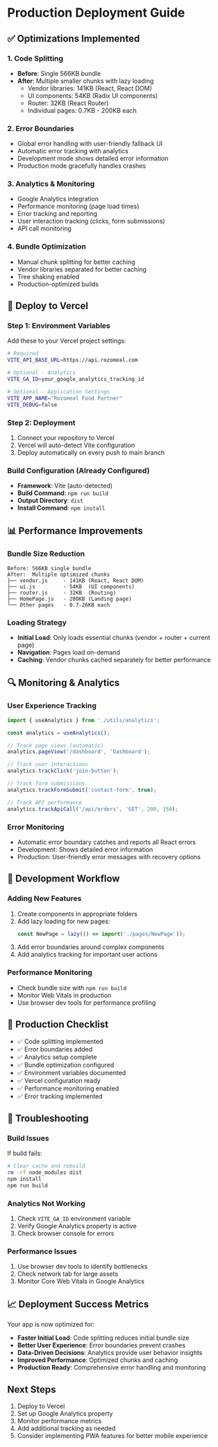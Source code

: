# Production Deployment Guide

## ✅ Optimizations Implemented

### 1. Code Splitting
- **Before**: Single 566KB bundle
- **After**: Multiple smaller chunks with lazy loading
  - Vendor libraries: 141KB (React, React DOM)
  - UI components: 54KB (Radix UI components)
  - Router: 32KB (React Router)
  - Individual pages: 0.7KB - 200KB each

### 2. Error Boundaries
- Global error handling with user-friendly fallback UI
- Automatic error tracking with analytics
- Development mode shows detailed error information
- Production mode gracefully handles crashes

### 3. Analytics & Monitoring
- Google Analytics integration
- Performance monitoring (page load times)
- Error tracking and reporting
- User interaction tracking (clicks, form submissions)
- API call monitoring

### 4. Bundle Optimization
- Manual chunk splitting for better caching
- Vendor libraries separated for better caching
- Tree shaking enabled
- Production-optimized builds

## 🚀 Deploy to Vercel

### Step 1: Environment Variables
Add these to your Vercel project settings:

```bash
# Required
VITE_API_BASE_URL=https://api.rozomeal.com  

# Optional - Analytics
VITE_GA_ID=your_google_analytics_tracking_id

# Optional - Application Settings
VITE_APP_NAME="Rozomeal Food Partner"
VITE_DEBUG=false
```

### Step 2: Deployment
1. Connect your repository to Vercel
2. Vercel will auto-detect Vite configuration
3. Deploy automatically on every push to main branch

### Build Configuration (Already Configured)
- **Framework**: Vite (auto-detected)
- **Build Command**: `npm run build`
- **Output Directory**: `dist`
- **Install Command**: `npm install`

## 📊 Performance Improvements

### Bundle Size Reduction
```
Before: 566KB single bundle
After:  Multiple optimized chunks
├── vendor.js     - 141KB (React, React DOM)
├── ui.js         - 54KB  (UI components)
├── router.js     - 32KB  (Routing)
├── HomePage.js   - 200KB (Landing page)
└── Other pages   - 0.7-26KB each
```

### Loading Strategy
- **Initial Load**: Only loads essential chunks (vendor + router + current page)
- **Navigation**: Pages load on-demand
- **Caching**: Vendor chunks cached separately for better performance

## 🔍 Monitoring & Analytics

### User Experience Tracking
```typescript
import { useAnalytics } from './utils/analytics';

const analytics = useAnalytics();

// Track page views (automatic)
analytics.pageView('/dashboard', 'Dashboard');

// Track user interactions
analytics.trackClick('join-button');

// Track form submissions
analytics.trackFormSubmit('contact-form', true);

// Track API performance
analytics.trackApiCall('/api/orders', 'GET', 200, 150);
```

### Error Monitoring
- Automatic error boundary catches and reports all React errors
- Development: Shows detailed error information
- Production: User-friendly error messages with recovery options

## 🔧 Development Workflow

### Adding New Features
1. Create components in appropriate folders
2. Add lazy loading for new pages:
   ```typescript
   const NewPage = lazy(() => import('./pages/NewPage'));
   ```
3. Add error boundaries around complex components
4. Add analytics tracking for important user actions

### Performance Monitoring
- Check bundle size with `npm run build`
- Monitor Web Vitals in production
- Use browser dev tools for performance profiling

## 📱 Production Checklist

- ✅ Code splitting implemented
- ✅ Error boundaries added
- ✅ Analytics setup complete
- ✅ Bundle optimization configured
- ✅ Environment variables documented
- ✅ Vercel configuration ready
- ✅ Performance monitoring enabled
- ✅ Error tracking implemented

## 🚨 Troubleshooting

### Build Issues
If build fails:
```bash
# Clear cache and rebuild
rm -rf node_modules dist
npm install
npm run build
```

### Analytics Not Working
1. Check `VITE_GA_ID` environment variable
2. Verify Google Analytics property is active
3. Check browser console for errors

### Performance Issues
1. Use browser dev tools to identify bottlenecks
2. Check network tab for large assets
3. Monitor Core Web Vitals in Google Analytics

## 📈 Deployment Success Metrics

Your app is now optimized for:
- **Faster Initial Load**: Code splitting reduces initial bundle size
- **Better User Experience**: Error boundaries prevent crashes
- **Data-Driven Decisions**: Analytics provide user behavior insights
- **Improved Performance**: Optimized chunks and caching
- **Production Ready**: Comprehensive error handling and monitoring

## Next Steps
1. Deploy to Vercel
2. Set up Google Analytics property
3. Monitor performance metrics
4. Add additional tracking as needed
5. Consider implementing PWA features for better mobile experience
